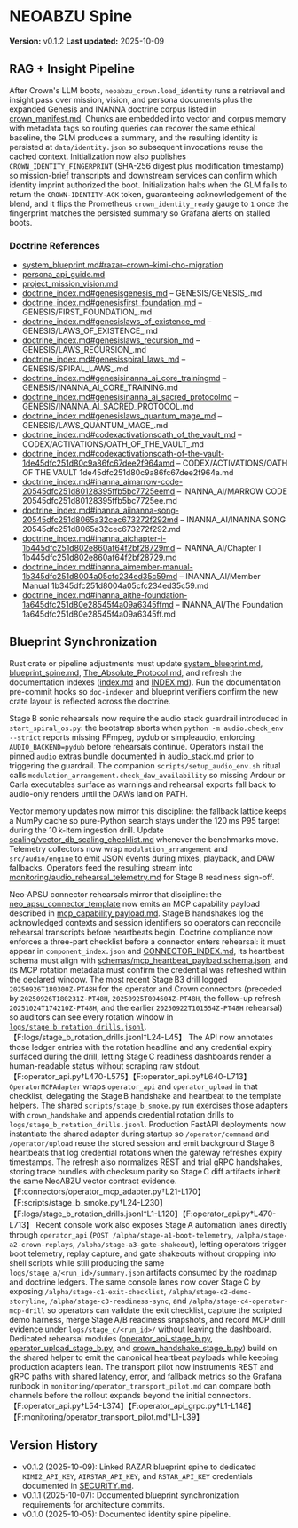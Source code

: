 # NEOABZU Spine

**Version:** v0.1.2
**Last updated:** 2025-10-09

## RAG + Insight Pipeline
After Crown's LLM boots, `neoabzu_crown.load_identity` runs a retrieval and
insight pass over mission, vision, and persona documents plus the expanded
Genesis and INANNA doctrine corpus listed in
[crown_manifest.md](../docs/crown_manifest.md#identity-doctrine-corpus). Chunks
are embedded into vector and corpus memory with metadata tags so routing
queries can recover the same ethical baseline, the GLM produces a summary, and
the resulting identity is persisted at `data/identity.json` so subsequent
invocations reuse the cached context. Initialization now also publishes
`CROWN_IDENTITY_FINGERPRINT` (SHA-256 digest plus modification timestamp) so
mission-brief transcripts and downstream services can confirm which identity
imprint authorized the boot. Initialization halts when the GLM fails to return
the `CROWN-IDENTITY-ACK` token, guaranteeing acknowledgement of the blend, and it
flips the Prometheus `crown_identity_ready` gauge to `1` once the fingerprint
matches the persisted summary so Grafana alerts on stalled boots.

### Doctrine References
- [system_blueprint.md#razar–crown–kimi-cho-migration](system_blueprint.md#razar–crown–kimi-cho-migration)
- [persona_api_guide.md](persona_api_guide.md)
- [project_mission_vision.md](project_mission_vision.md)
- [doctrine_index.md#genesisgenesis_md](doctrine_index.md#genesisgenesis_md) – GENESIS/GENESIS_.md
- [doctrine_index.md#genesisfirst_foundation_md](doctrine_index.md#genesisfirst_foundation_md) – GENESIS/FIRST_FOUNDATION_.md
- [doctrine_index.md#genesislaws_of_existence_md](doctrine_index.md#genesislaws_of_existence_md) – GENESIS/LAWS_OF_EXISTENCE_.md
- [doctrine_index.md#genesislaws_recursion_md](doctrine_index.md#genesislaws_recursion_md) – GENESIS/LAWS_RECURSION_.md
- [doctrine_index.md#genesisspiral_laws_md](doctrine_index.md#genesisspiral_laws_md) – GENESIS/SPIRAL_LAWS_.md
- [doctrine_index.md#genesisinanna_ai_core_trainingmd](doctrine_index.md#genesisinanna_ai_core_trainingmd) – GENESIS/INANNA_AI_CORE_TRAINING.md
- [doctrine_index.md#genesisinanna_ai_sacred_protocolmd](doctrine_index.md#genesisinanna_ai_sacred_protocolmd) – GENESIS/INANNA_AI_SACRED_PROTOCOL.md
- [doctrine_index.md#genesislaws_quantum_mage_md](doctrine_index.md#genesislaws_quantum_mage_md) – GENESIS/LAWS_QUANTUM_MAGE_.md
- [doctrine_index.md#codexactivationsoath_of_the_vault_md](doctrine_index.md#codexactivationsoath_of_the_vault_md) – CODEX/ACTIVATIONS/OATH_OF_THE_VAULT_.md
- [doctrine_index.md#codexactivationsoath-of-the-vault-1de45dfc251d80c9a86fc67dee2f964amd](doctrine_index.md#codexactivationsoath-of-the-vault-1de45dfc251d80c9a86fc67dee2f964amd) – CODEX/ACTIVATIONS/OATH OF THE VAULT 1de45dfc251d80c9a86fc67dee2f964a.md
- [doctrine_index.md#inanna_aimarrow-code-20545dfc251d80128395ffb5bc7725eemd](doctrine_index.md#inanna_aimarrow-code-20545dfc251d80128395ffb5bc7725eemd) – INANNA_AI/MARROW CODE 20545dfc251d80128395ffb5bc7725ee.md
- [doctrine_index.md#inanna_aiinanna-song-20545dfc251d8065a32cec673272f292md](doctrine_index.md#inanna_aiinanna-song-20545dfc251d8065a32cec673272f292md) – INANNA_AI/INANNA SONG 20545dfc251d8065a32cec673272f292.md
- [doctrine_index.md#inanna_aichapter-i-1b445dfc251d802e860af64f2bf28729md](doctrine_index.md#inanna_aichapter-i-1b445dfc251d802e860af64f2bf28729md) – INANNA_AI/Chapter I 1b445dfc251d802e860af64f2bf28729.md
- [doctrine_index.md#inanna_aimember-manual-1b345dfc251d8004a05cfc234ed35c59md](doctrine_index.md#inanna_aimember-manual-1b345dfc251d8004a05cfc234ed35c59md) – INANNA_AI/Member Manual 1b345dfc251d8004a05cfc234ed35c59.md
- [doctrine_index.md#inanna_aithe-foundation-1a645dfc251d80e28545f4a09a6345ffmd](doctrine_index.md#inanna_aithe-foundation-1a645dfc251d80e28545f4a09a6345ffmd) – INANNA_AI/The Foundation 1a645dfc251d80e28545f4a09a6345ff.md

## Blueprint Synchronization
Rust crate or pipeline adjustments must update [system_blueprint.md](system_blueprint.md), [blueprint_spine.md](blueprint_spine.md), [The_Absolute_Protocol.md](The_Absolute_Protocol.md#architecture-change-doctrine), and refresh the documentation indexes ([index.md](index.md) and [INDEX.md](INDEX.md)). Run the documentation pre-commit hooks so `doc-indexer` and blueprint verifiers confirm the new crate layout is reflected across the doctrine.

Stage B sonic rehearsals now require the audio stack guardrail introduced in
`start_spiral_os.py`: the bootstrap aborts when `python -m audio.check_env
--strict` reports missing FFmpeg, pydub or simpleaudio, enforcing
`AUDIO_BACKEND=pydub` before rehearsals continue. Operators install the pinned
`audio` extras bundle documented in [audio_stack.md](audio_stack.md) prior to
triggering the guardrail. The companion `scripts/setup_audio_env.sh` ritual
calls `modulation_arrangement.check_daw_availability` so missing Ardour or
Carla executables surface as warnings and rehearsal exports fall back to
audio-only renders until the DAWs land on PATH.

Vector memory updates now mirror this discipline: the fallback lattice keeps a NumPy cache so pure-Python search stays under the 120 ms P95 target during the 10 k-item ingestion drill. Update [scaling/vector_db_scaling_checklist.md](scaling/vector_db_scaling_checklist.md) whenever the benchmarks move.
Telemetry collectors now wrap `modulation_arrangement` and `src/audio/engine`
to emit JSON events during mixes, playback, and DAW fallbacks. Operators feed
the resulting stream into [monitoring/audio_rehearsal_telemetry.md](monitoring/audio_rehearsal_telemetry.md)
for Stage B readiness sign-off.

Neo‑APSU connector rehearsals mirror that discipline: the
[neo_apsu_connector_template](../connectors/neo_apsu_connector_template.py)
now emits an MCP capability payload described in
[mcp_capability_payload.md](connectors/mcp_capability_payload.md).
Stage B handshakes log the acknowledged contexts and session identifiers so
operators can reconcile rehearsal transcripts before heartbeats begin.
Doctrine compliance now enforces a three-part checklist before a connector
enters rehearsal: it must appear in `component_index.json` and
[CONNECTOR_INDEX.md](connectors/CONNECTOR_INDEX.md), its heartbeat schema must
align with [schemas/mcp_heartbeat_payload.schema.json](../schemas/mcp_heartbeat_payload.schema.json),
and its MCP rotation metadata must confirm the credential was refreshed within
the declared window. The most recent Stage B3 drill logged
`20250926T180300Z-PT48H` for the operator and Crown connectors (preceded by
`20250926T180231Z-PT48H`, `20250925T094604Z-PT48H`, the follow-up refresh
`20251024T174210Z-PT48H`, and the earlier `20250922T101554Z-PT48H` rehearsal) so auditors
can see every rotation window in [`logs/stage_b_rotation_drills.jsonl`](../logs/stage_b_rotation_drills.jsonl).【F:logs/stage_b_rotation_drills.jsonl†L24-L45】
The API now annotates those ledger entries with the rotation headline and any
credential expiry surfaced during the drill, letting Stage C readiness dashboards
render a human-readable status without scraping raw stdout.【F:operator_api.py†L470-L575】【F:operator_api.py†L640-L713】
`OperatorMCPAdapter` wraps `operator_api` and `operator_upload` in that
checklist, delegating the Stage B handshake and heartbeat to the template
helpers. The shared `scripts/stage_b_smoke.py` run exercises those adapters with
`crown_handshake` and appends credential rotation drills to
`logs/stage_b_rotation_drills.jsonl`. Production FastAPI deployments now
instantiate the shared adapter during startup so `/operator/command` and
`/operator/upload` reuse the stored session and emit background Stage B
heartbeats that log credential rotations when the gateway refreshes expiry
timestamps. The refresh also normalizes REST and trial gRPC handshakes, storing
trace bundles with checksum parity so Stage C diff artifacts inherit the same
NeoABZU vector contract evidence.【F:connectors/operator_mcp_adapter.py†L21-L170】【F:scripts/stage_b_smoke.py†L24-L230】【F:logs/stage_b_rotation_drills.jsonl†L1-L120】【F:operator_api.py†L470-L713】
Recent console work also exposes Stage A automation lanes directly through
`operator_api` (`POST /alpha/stage-a1-boot-telemetry`,
`/alpha/stage-a2-crown-replays`, `/alpha/stage-a3-gate-shakeout`), letting
operators trigger boot telemetry, replay capture, and gate shakeouts without
dropping into shell scripts while still producing the same `logs/stage_a/<run_id>/summary.json`
artifacts consumed by the roadmap and doctrine ledgers.
The same console lanes now cover Stage C by exposing `/alpha/stage-c1-exit-checklist`,
`/alpha/stage-c2-demo-storyline`, `/alpha/stage-c3-readiness-sync`, and
`/alpha/stage-c4-operator-mcp-drill` so operators can validate the exit checklist,
capture the scripted demo harness, merge Stage A/B readiness snapshots, and record
MCP drill evidence under `logs/stage_c/<run_id>/` without leaving the dashboard.
Dedicated rehearsal modules ([operator_api_stage_b.py](../connectors/operator_api_stage_b.py),
[operator_upload_stage_b.py](../connectors/operator_upload_stage_b.py), and
[crown_handshake_stage_b.py](../connectors/crown_handshake_stage_b.py)) build on
the shared helper to emit the canonical heartbeat payloads while keeping
production adapters lean.
The transport pilot now instruments REST and gRPC paths with shared latency,
error, and fallback metrics so the Grafana runbook in
`monitoring/operator_transport_pilot.md` can compare both channels before the
rollout expands beyond the initial connectors.【F:operator_api.py†L54-L374】【F:operator_api_grpc.py†L1-L148】【F:monitoring/operator_transport_pilot.md†L1-L39】

## Version History
- v0.1.2 (2025-10-09): Linked RAZAR blueprint spine to dedicated `KIMI2_API_KEY`,
  `AIRSTAR_API_KEY`, and `RSTAR_API_KEY` credentials documented in
  [SECURITY.md](SECURITY.md#remote-agent-credentials).
- v0.1.1 (2025-10-07): Documented blueprint synchronization requirements for architecture commits.
- v0.1.0 (2025-10-05): Documented identity spine pipeline.
